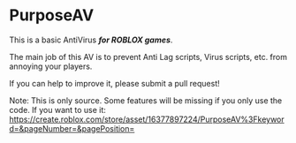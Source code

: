 # PurposeAV

This is a basic AntiVirus ***for ROBLOX games***.

The main job of this AV is to prevent Anti Lag scripts, Virus scripts, etc. from annoying your players.

If you can help to improve it, please submit a pull request!

Note: This is only source. Some features will be missing if you only use the code. If you want to use it: https://create.roblox.com/store/asset/16377897224/PurposeAV%3Fkeyword=&pageNumber=&pagePosition=
